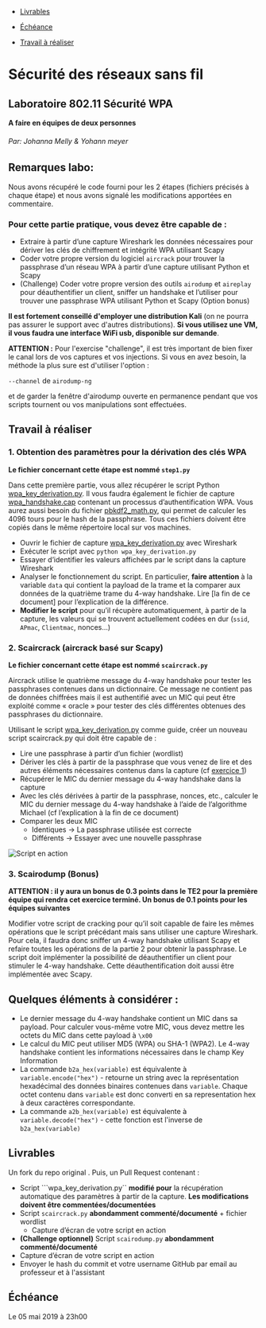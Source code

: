 - [Livrables](https://github.com/arubinst/HEIGVD-SWI-Labo3-WPA#livrables)

- [Échéance](https://github.com/arubinst/HEIGVD-SWI-Labo3-WPA#échéance)

- [Travail à réaliser](https://github.com/arubinst/HEIGVD-SWI-Labo3-WPA#travail-à-réaliser)

# Sécurité des réseaux sans fil

## Laboratoire 802.11 Sécurité WPA

__A faire en équipes de deux personnes__

###### Par: Johanna Melly & Yohann meyer

## Remarques labo:

Nous avons récupéré le code fourni pour les 2 étapes (fichiers précisés à chaque étape) et nous avons signalé les modifications apportées en commentaire.

### Pour cette partie pratique, vous devez être capable de :

* Extraire à partir d’une capture Wireshark les données nécessaires pour dériver les clés de chiffrement et intégrité WPA utilisant Scapy
* Coder votre propre version du logiciel ```aircrack``` pour trouver la passphrase d’un réseau WPA à partir d’une capture utilisant Python et Scapy
* (Challenge) Coder votre propre version des outils ```airodump``` et ```aireplay``` pour déauthentifier un client, sniffer un handshake et l’utiliser pour trouver une passphrase WPA utilisant Python et Scapy (Option bonus)



__Il est fortement conseillé d'employer une distribution Kali__ (on ne pourra pas assurer le support avec d'autres distributions). __Si vous utilisez une VM, il vous faudra une interface WiFi usb, disponible sur demande__.

__ATTENTION :__ Pour l'exercise "challenge", il est très important de bien fixer le canal lors de vos captures et vos injections. Si vous en avez besoin, la méthode la plus sure est d'utiliser l'option :

```--channel``` de ```airodump-ng```

et de garder la fenêtre d'airodump ouverte en permanence pendant que vos scripts tournent ou vos manipulations sont effectuées.


## Travail à réaliser

### 1. Obtention des paramètres pour la dérivation des clés WPA  

**Le fichier concernant cette étape est nommé `step1.py`**

Dans cette première partie, vous allez récupérer le script Python [wpa_key_derivation.py](https://github.com/arubinst/HEIGVD-SWI-Labo3-WPA/blob/master/files/). Il vous faudra également le fichier de capture [wpa_handshake.cap](https://github.com/arubinst/HEIGVD-SWI-Labo3-WPA/blob/master/files/) contenant un processus d’authentification WPA. Vous aurez aussi besoin du fichier [pbkdf2_math.py](https://github.com/arubinst/HEIGVD-SWI-Labo3-WPA/blob/master/files/), qui permet de calculer les 4096 tours pour le hash de la passphrase. Tous ces fichiers doivent être copiés dans le même répertoire local sur vos machines.

- Ouvrir le fichier de capture [wpa_key_derivation.py](https://github.com/arubinst/HEIGVD-SWI-Labo3-WPA/blob/master/files/) avec Wireshark
- Exécuter le script avec ```python wpa_key_derivation.py```
- Essayer d’identifier les valeurs affichées par le script dans la capture Wireshark
- Analyser le fonctionnement du script. En particulier, __faire attention__ à la variable ```data``` qui contient la payload de la trame et la comparer aux données de la quatrième trame du 4-way handshake. Lire [la fin de ce document] pour l’explication de la différence.
- __Modifier le script__ pour qu’il récupère automatiquement, à partir de la capture, les valeurs qui se trouvent actuellement codées en dur (```ssid```, ```APmac```, ```Clientmac```, nonces…) 


### 2. Scaircrack (aircrack basé sur Scapy)

**Le fichier concernant cette étape est nommé `scaircrack.py`**

Aircrack utilise le quatrième message du 4-way handshake pour tester les passphrases contenues dans un dictionnaire. Ce message ne contient pas de données chiffrées mais il est authentifié avec un MIC qui peut être exploité comme « oracle » pour tester des clés différentes obtenues des passphrases du dictionnaire.


Utilisant le script [wpa_key_derivation.py](https://github.com/arubinst/HEIGVD-SWI-Labo3-WPA/blob/master/files/) comme guide, créer un nouveau script scaircrack.py qui doit être capable de :

- Lire une passphrase à partir d’un fichier (wordlist)
- Dériver les clés à partir de la passphrase que vous venez de lire et des autres éléments nécessaires contenus dans la capture (cf [exercice 1](https://github.com/arubinst/HEIGVD-SWI-Labo3-WPA#1-obtention-des-paramètres-pour-la-dérivation-des-clés-wpa))
- Récupérer le MIC du dernier message du 4-way handshake dans la capture
- Avec les clés dérivées à partir de la passphrase, nonces, etc., calculer le MIC du dernier message du 4-way handshake à l’aide de l’algorithme Michael (cf l’explication à la fin de ce document)
- Comparer les deux MIC
   - Identiques &rarr; La passphrase utilisée est correcte
   - Différents &rarr; Essayer avec une nouvelle passphrase

![Script en action](files/scaircrack.png)


### 3. Scairodump (Bonus)

**ATTENTION :  il y aura un bonus de 0.3 points dans le TE2 pour la première équipe qui rendra cet exercice terminé. Un bonus de 0.1 points pour les équipes suivantes**

Modifier votre script de cracking pour qu’il soit capable de faire les mêmes opérations que le script précédant mais sans utiliser une capture Wireshark. Pour cela, il faudra donc sniffer un 4-way handshake utilisant Scapy et refaire toutes les opérations de la partie 2 pour obtenir la passphrase. Le script doit implémenter la possibilité de déauthentifier un client pour stimuler le 4-way handshake. Cette déauthentification doit aussi être implémentée avec Scapy.

## Quelques éléments à considérer :

- Le dernier message du 4-way handshake contient un MIC dans sa payload. Pour calculer vous-même votre MIC, vous devez mettre les octets du MIC dans cette payload à ```\x00```
- Le calcul du MIC peut utiliser MD5 (WPA) ou SHA-1 (WPA2). Le 4-way handshake contient les informations nécessaires dans le champ Key Information
- La commande ```b2a_hex(variable)``` est équivalente à ```variable.encode("hex")``` - retourne un string avec la représentation hexadécimal des données binaires contenues dans ```variable```. Chaque octet contenu dans ```variable``` est donc converti en sa representation hex à deux caractères correspondante.  
- La commande ```a2b_hex(variable)``` est équivalente à ```variable.decode("hex")``` - cette fonction est l'inverse de ```b2a_hex(variable)```



## Livrables

Un fork du repo original . Puis, un Pull Request contenant :

- Script ```wpa_key_derivation.py`` **modifié pour** la récupération automatique des paramètres à partir de la capture. **Les modifications doivent être commentées/documentées**
- Script ```scaircrack.py``` **abondamment commenté/documenté** + fichier wordlist
  - Capture d’écran de votre script en action
-	**(Challenge optionnel)** Script ```scairodump.py``` **abondamment commenté/documenté**
  - Capture d’écran de votre script en action
-	Envoyer le hash du commit et votre username GitHub par email au professeur et à l'assistant


## Échéance

Le 05 mai 2019 à 23h00
